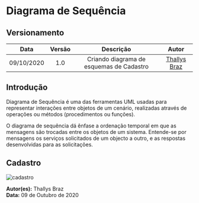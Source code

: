 # Diagrama de Sequência

## Versionamento

|    Data    | Versão |                Descrição                 |                     Autor                      |
| :--------: | :----: | :--------------------------------------: | :--------------------------------------------: |
| 09/10/2020 |  1.0   | Criando diagrama de esquemas de Cadastro | [Thallys Braz](https://github.com/thallysbraz) |

## Introdução

Diagrama de Sequência é uma das ferramentas UML usadas para representar interações entre objetos de um cenário, realizadas através de operações ou métodos (procedimentos ou funções).

O diagrama de sequência dá ênfase a ordenação temporal em que as mensagens são trocadas entre os objetos de um sistema. Entende-se por mensagens os serviços solicitados de um objecto a outro, e as respostas desenvolvidas para as solicitações.

## Cadastro

![cadastro](https://imgur.com/YQDcQ3d)

**Autor(es):** Thallys Braz</br>
**Data:** 09 de Outubro de 2020 </br>

